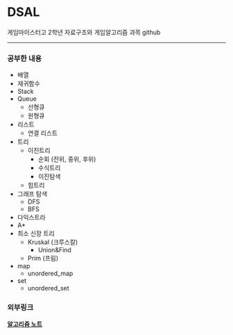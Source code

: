 # DSAL

게임마이스터고 2학년 자료구조와 게임알고리즘 과목 github

* * *

### 공부한 내용

+ 배열
+ 재귀함수
+ Stack
+ Queue
  + 선형큐
  + 원형큐
+ 리스트
  + 연결 리스트
+ 트리
  + 이진트리
    + 순회 (전위, 중위, 후위)
    + 수식트리
    + 이진탐색 
  + 힙트리
+ 그래프 탐색
  + DFS
  + BFS
+ 다익스트라
+ A*
+ 최소 신장 트리
  + Kruskal (크루스칼)
    + Union&Find
  + Prim (프림)
+ map
  + unordered_map
+ set
  + unordered_set

### 외부링크

**[알고리즘 노트](https://docs.google.com/document/d/1ZnixJTwG-JUVcJhLTrxuOx-IVLRWPosNe-oNmzAxuk0/edit)**
